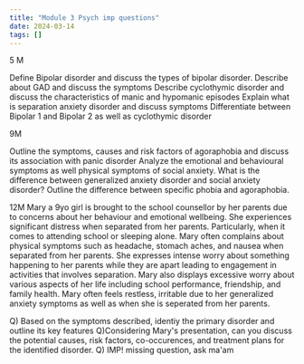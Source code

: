 ```yaml
---
title: "Module 3 Psych imp questions"
date: 2024-03-14
tags: []
---
```

5 M

Define Bipolar disorder and discuss the types of bipolar disorder. 
Describe about GAD and discuss the symptoms 
Describe cyclothymic disorder and discuss the characteristics of manic and hypomanic episodes
Explain what is separation anxiety disorder and discuss symptoms
Differentiate between Bipolar 1 and Bipolar 2 as well as cyclothymic disorder

9M

Outline the symptoms, causes and risk factors of agoraphobia  and discuss its association with panic disorder 
Analyze the emotional and behavioural symptoms as well physical symptoms of social anxiety. 
What is the difference between generalized anxiety disorder and social anxiety disorder?
Outline the difference between specific phobia and agoraphobia. 

12M
Mary a 9yo girl is brought to the school counsellor by  her parents due to concerns about her behaviour and emotional wellbeing. She experiences significant distress when separated from her parents. Particularly, when it comes to attending school or sleeping alone. Mary often complains about physical symptoms such as headache, stomach aches, and nausea when separated from her parents. She expresses intense worry about something happening to her parents while they are apart leading to engagement in activities that involves separation. Mary also displays excessive worry about various aspects of her life including school performance, friendship, and family health. Mary often feels restless, irritable due to her generalized anxiety symptoms as well as when she is seperated from her parents.

Q) Based on the symptoms described, identiy the primary disorder and outline its key features
Q)Considering Mary's presentation, can you discuss the potential causes, risk factors, co-occurences, and treatment plans for the identified disorder. 
Q) IMP! missing question, ask ma'am 










